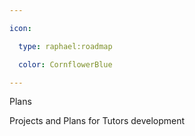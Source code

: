 ```yaml
---

icon: 

  type: raphael:roadmap

  color: CornflowerBlue

---
```


Plans

Projects and Plans for Tutors development